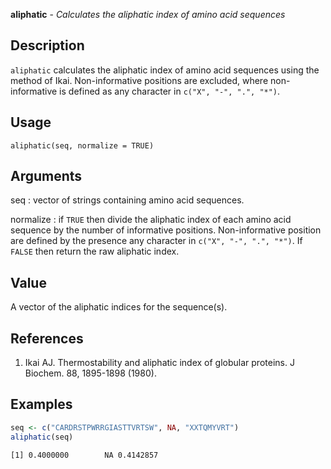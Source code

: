 **aliphatic** - *Calculates the aliphatic index of amino acid sequences*

Description
--------------------

`aliphatic` calculates the aliphatic index of amino acid sequences using 
the method of Ikai. Non-informative positions are excluded, where non-informative 
is defined as any character in `c("X", "-", ".", "*")`.


Usage
--------------------
```
aliphatic(seq, normalize = TRUE)
```

Arguments
-------------------

seq
:   vector of strings containing amino acid sequences.

normalize
:   if `TRUE` then divide the aliphatic index of each amino acid 
sequence by the number of informative positions. Non-informative 
position are defined by the presence any character in 
`c("X", "-", ".", "*")`. If `FALSE` then return the raw
aliphatic index.




Value
-------------------

A vector of the aliphatic indices for the sequence(s).


References
-------------------


1. Ikai AJ. Thermostability and aliphatic index of globular proteins. 
J Biochem. 88, 1895-1898 (1980).




Examples
-------------------

```R
seq <- c("CARDRSTPWRRGIASTTVRTSW", NA, "XXTQMYVRT")
aliphatic(seq)

```


```
[1] 0.4000000        NA 0.4142857

```








